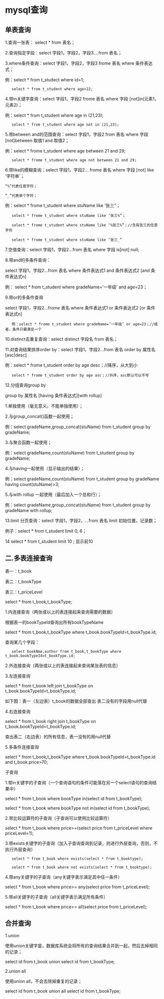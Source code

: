 mysql查询
===

单表查询
---

1.查询一张表：     select * from 表名；

2.查询指定字段：select 字段1，字段2，字段3….from 表名；

3.where条件查询：select 字段1，字段2，字段3 frome 表名 where 条件表达式；

例：select * from t_studect where id=1;

       select * from t_student where age>22;

4.带in关键字查询：select 字段1，字段2 frome 表名 where 字段 [not]in(元素1，元素2)；

例：select * from t_student where age in (21,23);

       select * from t_student where age not in (21,23);
5.带between and的范围查询：select 字段1，字段2 from 表名 where 字段 [not]between 取值1 and 取值2；

例：select * frome t_student where age between 21 and 29;

       select * frome t_student where age not between 21 and 29;

6.带like的模糊查询：select 字段1，字段2… frome 表名 where 字段 [not] like ‘字符串’；

    “%”代表任意字符；

    “_”代表单个字符；

例：select * frome t_student where stuName like ‘张三”；

       select * frome t_student where stuName like ‘张三%”；

       select * frome t_student where stuName like ‘%张三%”；//含有张三的任意字符

       select * frome t_student where stuName like ‘张三_”

7.空值查询：select 字段1，字段2…from 表名 where 字段  is[not] null;

8.带and的多条件查询：

select 字段1，字段2…from 表名 where 条件表达式1 and 条件表达式2 [and 条件表达式n]

例：
       select * from t_student where gradeName=’一年级’ and age=23；

9.带or的多条件查询

select 字段1，字段2…frome 表名 where 条件表达式1 or 条件表达式2 [or 条件表达式n]

       例：select * frome t_student where gradeName=’一年级’ or age=23；//或者，条件只要满足一个

10.distinct去重复查询：select distinct 字段名 from 表名；

11.对查询结果排序order by：select 字段1，字段2…from 表名 order by 属性名 [asc|desc]

例：select * frome t_student order by age desc；//降序，从大到小

       select * frome t_student order by age asc；//升序，asc默认可以不写

12.分组查询group by

group by 属性名 [having 条件表达式][with rollup]

1.单独使用（毫无意义，不能单独使用）；

2.与group_concat()函数一起使用；

例：select gradeName,group_concat(stuName) from t_student group by gradeName;

3.与聚合函数一起使用；

例：select gradeName,count(stuName) from t_student group by gradeName;

4.与having一起使用（显示输出的结果）；

例：select gradeName,count(stuName) from t_student group by gradeName having count(stuName)>3;

5.与with rollup 一起使用（最后加入一个总和行）；

例：select gradeName,group_concat(stuName) from t_student group by gradeName with rollup;

13.limit 分页查询：select 字段1，字段2，…from 表名 limit 初始位置，记录数；

例子：select * from t_student limit 0, 6；  

14 select * from t_student limit 10 ;  显示前10

二.多表连接查询
----

表一：t_book

表二：t_bookType

表三：t_priceLevel

select * from t_book,t_bookType;

1.内连接查询（两张或以上的表连接起来查询需要的数据）

根据表一的bookTypeId查询出所有bookTypeName

select * from t_book,t_bookType where t_book.bookTypeId=t_bookType.id;

查询某几个字段：

       select bookNme,author from t_book,t_bookType where t_book.bookTypeId=t_bookType.id;

2.外连接查询（两张或以上的表连接起来查询某张表的信息）

3.左连接查询

select * from t_book left join t_bookType on t_book.bookTypeId=t_bookType.id;

如下图：表一（左边表）t_book的数据全部查出 表二没有的字段用null代替

4.右连接查询

select * from t_book right join t_bookType on t_book.bookTypeId=t_bookType.id;

查出表二（右边表）的所有信息，表一没有的用null代替

5.多条件连接查询

select * from t_book,t_bookType where t_book.bookTypeId=t_bookType.id and t_book.price>70;

子查询

1.带in关键字的子查询（一个查询语句的条件可能落在另一个select语句的查询结果中）

select * from t_book where bookType in(select id from t_bookType);

select * from t_book where bookType not in(select id from t_bookType);

2.带比较运算符的子查询（子查询可以使用比较运算符）

select * from t_book where price>=(select price from t_priceLevel where priceLevel=1);

3.带exists关键字的子查询（加入子查询查询到记录，则进行外层查询，否则，不执行外层查询）

       select * from t_book where exists(select * from t_booktype);

       select * from t_book where not exists(select * from t_booktype);

4.带any关键字的子查询（any关键字表示满足其中任一条件）

select * from t_book where price>= any(select price from t_priceLevel);

5.带all关键字的子查询（all关键字表示满足所有条件）

select * from t_book where price>= all(select price from t_priceLevel);

合并查询
---

1.union

使用union关键字是，数据库系统会将所有的查询结果合并到一起，然后去掉相同的记录；

select id from t_book union select id from t_bookType;

2.union all

使用union all，不会去除掉重复的记录；

select id from t_book union all select id from t_bookType;
